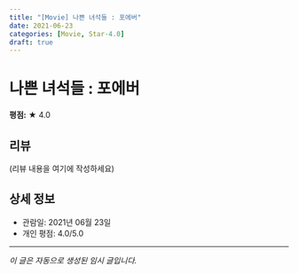 ```yaml
---
title: "[Movie] 나쁜 녀석들 : 포에버"
date: 2021-06-23
categories: [Movie, Star-4.0]
draft: true
---
```


# 나쁜 녀석들 : 포에버

**평점:** ★ 4.0

## 리뷰

(리뷰 내용을 여기에 작성하세요)

## 상세 정보

- 관람일: 2021년 06월 23일
- 개인 평점: 4.0/5.0

---

*이 글은 자동으로 생성된 임시 글입니다.*
